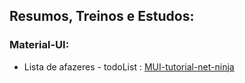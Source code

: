 ## Resumos, Treinos e Estudos:

### Material-UI:
- Lista de afazeres - todoList : [MUI-tutorial-net-ninja](https://github.com/Roger-Franco/MUI-tutorial-net-ninja)
